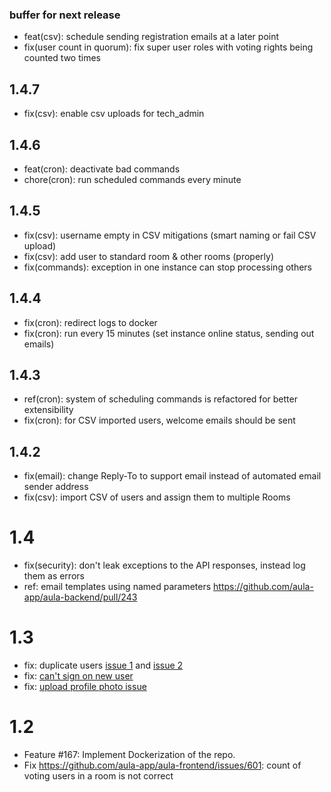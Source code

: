 ### buffer for next release

<!-- here add all issues that haven't been released yet -->
<!-- to release, assign a version number and move them there -->

- feat(csv): schedule sending registration emails at a later point
- fix(user count in quorum): fix super user roles with voting rights being counted two times

## 1.4.7

- fix(csv): enable csv uploads for tech_admin

## 1.4.6

- feat(cron): deactivate bad commands
- chore(cron): run scheduled commands every minute

## 1.4.5

- fix(csv): username empty in CSV mitigations (smart naming or fail CSV upload)
- fix(csv): add user to standard room & other rooms (properly)
- fix(commands): exception in one instance can stop processing others

## 1.4.4

- fix(cron): redirect logs to docker
- fix(cron): run every 15 minutes (set instance online status, sending out emails)

## 1.4.3

- ref(cron): system of scheduling commands is refactored for better extensibility
- fix(cron): for CSV imported users, welcome emails should be sent

## 1.4.2

- fix(email): change Reply-To to support email instead of automated email sender address
- fix(csv): import CSV of users and assign them to multiple Rooms

# 1.4

- fix(security): don't leak exceptions to the API responses, instead log them as errors
- ref: email templates using named parameters https://github.com/aula-app/aula-backend/pull/243

# 1.3

- fix: duplicate users [issue 1](https://github.com/aula-app/aula-frontend/issues/625) and [issue 2](https://github.com/aula-app/aula-frontend/issues/620)
- fix: [can't sign on new user](https://github.com/aula-app/aula-backend/issues/232)
- fix: [upload profile photo issue](https://github.com/aula-app/aula-backend/pull/234)

# 1.2

- Feature #167: Implement Dockerization of the repo.
- Fix https://github.com/aula-app/aula-frontend/issues/601: count of voting users in a room is not correct
